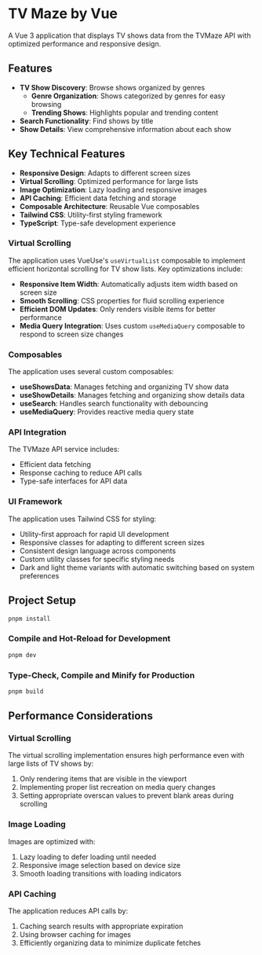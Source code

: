 # TV Maze by Vue

A Vue 3 application that displays TV shows data from the TVMaze API with optimized performance and responsive design.

## Features

- **TV Show Discovery**: Browse shows organized by genres
  - **Genre Organization**: Shows categorized by genres for easy browsing
  - **Trending Shows**: Highlights popular and trending content
- **Search Functionality**: Find shows by title
- **Show Details**: View comprehensive information about each show

## Key Technical Features

- **Responsive Design**: Adapts to different screen sizes
- **Virtual Scrolling**: Optimized performance for large lists
- **Image Optimization**: Lazy loading and responsive images
- **API Caching**: Efficient data fetching and storage
- **Composable Architecture**: Reusable Vue composables
- **Tailwind CSS**: Utility-first styling framework
- **TypeScript**: Type-safe development experience

### Virtual Scrolling

The application uses VueUse's `useVirtualList` composable to implement efficient horizontal scrolling for TV show lists. Key optimizations include:

- **Responsive Item Width**: Automatically adjusts item width based on screen size
- **Smooth Scrolling**: CSS properties for fluid scrolling experience
- **Efficient DOM Updates**: Only renders visible items for better performance
- **Media Query Integration**: Uses custom `useMediaQuery` composable to respond to screen size changes

### Composables

The application uses several custom composables:

- **useShowsData**: Manages fetching and organizing TV show data
- **useShowDetails**: Manages fetching and organizing show details data
- **useSearch**: Handles search functionality with debouncing
- **useMediaQuery**: Provides reactive media query state

### API Integration

The TVMaze API service includes:

- Efficient data fetching
- Response caching to reduce API calls
- Type-safe interfaces for API data

### UI Framework

The application uses Tailwind CSS for styling:

- Utility-first approach for rapid UI development
- Responsive classes for adapting to different screen sizes
- Consistent design language across components
- Custom utility classes for specific styling needs
- Dark and light theme variants with automatic switching based on system preferences

## Project Setup

```sh
pnpm install
```

### Compile and Hot-Reload for Development

```sh
pnpm dev
```

### Type-Check, Compile and Minify for Production

```sh
pnpm build
```

## Performance Considerations

### Virtual Scrolling

The virtual scrolling implementation ensures high performance even with large lists of TV shows by:

1. Only rendering items that are visible in the viewport
2. Implementing proper list recreation on media query changes
3. Setting appropriate overscan values to prevent blank areas during scrolling

### Image Loading

Images are optimized with:

1. Lazy loading to defer loading until needed
2. Responsive image selection based on device size
3. Smooth loading transitions with loading indicators

### API Caching

The application reduces API calls by:

1. Caching search results with appropriate expiration
2. Using browser caching for images
3. Efficiently organizing data to minimize duplicate fetches

